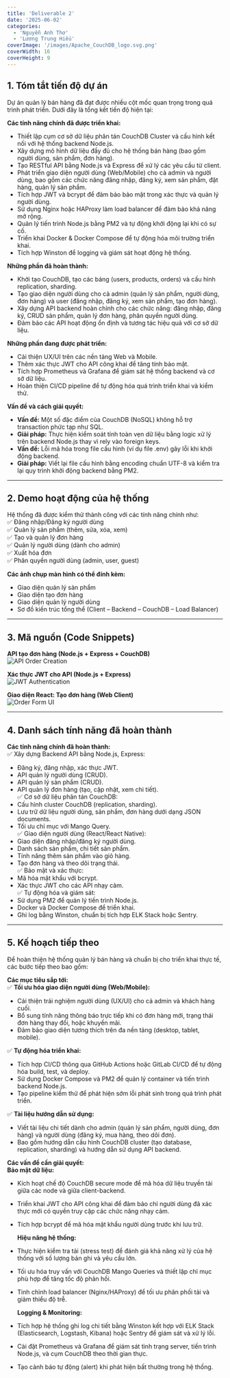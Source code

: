 ```yaml
---
title: 'Deliverable 2'
date: '2025-06-02'
categories:
  - 'Nguyễn Anh Thơ'
  - 'Lương Trung Hiếu'
coverImage: '/images/Apache_CouchDB_logo.svg.png'
coverWidth: 16
coverHeight: 9
---
```


## 1. Tóm tắt tiến độ dự án

Dự án quản lý bán hàng đã đạt được nhiều cột mốc quan trọng trong quá trình phát triển. Dưới đây là tổng kết tiến độ hiện tại:

**Các tính năng chính đã được triển khai:**

- Thiết lập cụm cơ sở dữ liệu phân tán CouchDB Cluster và cấu hình kết nối với hệ thống backend Node.js.
- Xây dựng mô hình dữ liệu đầy đủ cho hệ thống bán hàng (bao gồm người dùng, sản phẩm, đơn hàng).
- Tạo RESTful API bằng Node.js và Express để xử lý các yêu cầu từ client.
- Phát triển giao diện người dùng (Web/Mobile) cho cả admin và người dùng, bao gồm các chức năng đăng nhập, đăng ký, xem sản phẩm, đặt hàng, quản lý sản phẩm.
- Tích hợp JWT và bcrypt để đảm bảo bảo mật trong xác thực và quản lý người dùng.
- Sử dụng Nginx hoặc HAProxy làm load balancer để đảm bảo khả năng mở rộng.
- Quản lý tiến trình Node.js bằng PM2 và tự động khởi động lại khi có sự cố.
- Triển khai Docker & Docker Compose để tự động hóa môi trường triển khai.
- Tích hợp Winston để logging và giám sát hoạt động hệ thống.

**Những phần đã hoàn thành:**

- Khởi tạo CouchDB, tạo các bảng (users, products, orders) và cấu hình replication, sharding.
- Tạo giao diện người dùng cho cả admin (quản lý sản phẩm, người dùng, đơn hàng) và user (đăng nhập, đăng ký, xem sản phẩm, tạo đơn hàng).
- Xây dựng API backend hoàn chỉnh cho các chức năng: đăng nhập, đăng ký, CRUD sản phẩm, quản lý đơn hàng, phân quyền người dùng.
- Đảm bảo các API hoạt động ổn định và tương tác hiệu quả với cơ sở dữ liệu.

**Những phần đang được phát triển:**

- Cải thiện UX/UI trên các nền tảng Web và Mobile.
- Thêm xác thực JWT cho API công khai để tăng tính bảo mật.
- Tích hợp Prometheus và Grafana để giám sát hệ thống backend và cơ sở dữ liệu.
- Hoàn thiện CI/CD pipeline để tự động hóa quá trình triển khai và kiểm thử.

**Vấn đề và cách giải quyết:**

- **Vấn đề:** Một số đặc điểm của CouchDB (NoSQL) không hỗ trợ transaction phức tạp như SQL.
- **Giải pháp:** Thực hiện kiểm soát tính toàn vẹn dữ liệu bằng logic xử lý trên backend Node.js thay vì rely vào foreign keys.
- **Vấn đề:** Lỗi mã hóa trong file cấu hình (ví dụ file .env) gây lỗi khi khởi động backend.
- **Giải pháp:** Viết lại file cấu hình bằng encoding chuẩn UTF-8 và kiểm tra lại quy trình khởi động backend bằng PM2.

---

## 2. Demo hoạt động của hệ thống

Hệ thống đã được kiểm thử thành công với các tính năng chính như:  
✅ Đăng nhập/Đăng ký người dùng  
✅ Quản lý sản phẩm (thêm, sửa, xóa, xem)  
✅ Tạo và quản lý đơn hàng  
✅ Quản lý người dùng (dành cho admin)  
✅ Xuất hóa đơn  
✅ Phân quyền người dùng (admin, user, guest)

**Các ảnh chụp màn hình có thể đính kèm:**

- Giao diện quản lý sản phẩm
- Giao diện tạo đơn hàng
- Giao diện quản lý người dùng
- Sơ đồ kiến trúc tổng thể (Client – Backend – CouchDB – Load Balancer)

---

## 3. Mã nguồn (Code Snippets)

**API tạo đơn hàng (Node.js + Express + CouchDB)**  
![API Order Creation](image_api_order.png)

**Xác thực JWT cho API (Node.js + Express)**  
![JWT Authentication](image_jwt_auth.png)

**Giao diện React: Tạo đơn hàng (Web Client)**  
![Order Form UI](image_order_ui.png)

---

## 4. Danh sách tính năng đã hoàn thành

**Các tính năng chính đã hoàn thành:**  
✅ Xây dựng Backend API bằng Node.js, Express:

- Đăng ký, đăng nhập, xác thực JWT.
- API quản lý người dùng (CRUD).
- API quản lý sản phẩm (CRUD).
- API quản lý đơn hàng (tạo, cập nhật, xem chi tiết).  
  ✅ Cơ sở dữ liệu phân tán CouchDB:
- Cấu hình cluster CouchDB (replication, sharding).
- Lưu trữ dữ liệu người dùng, sản phẩm, đơn hàng dưới dạng JSON documents.
- Tối ưu chỉ mục với Mango Query.  
  ✅ Giao diện người dùng (React/React Native):
- Giao diện đăng nhập/đăng ký người dùng.
- Danh sách sản phẩm, chi tiết sản phẩm.
- Tính năng thêm sản phẩm vào giỏ hàng.
- Tạo đơn hàng và theo dõi trạng thái.  
  ✅ Bảo mật và xác thực:
- Mã hóa mật khẩu với bcrypt.
- Xác thực JWT cho các API nhạy cảm.  
  ✅ Tự động hóa và giám sát:
- Sử dụng PM2 để quản lý tiến trình Node.js.
- Docker và Docker Compose để triển khai.
- Ghi log bằng Winston, chuẩn bị tích hợp ELK Stack hoặc Sentry.

---

## 5. Kế hoạch tiếp theo

Để hoàn thiện hệ thống quản lý bán hàng và chuẩn bị cho triển khai thực tế, các bước tiếp theo bao gồm:

**Các mục tiêu sắp tới:**  
✅ **Tối ưu hóa giao diện người dùng (Web/Mobile):**

- Cải thiện trải nghiệm người dùng (UX/UI) cho cả admin và khách hàng cuối.
- Bổ sung tính năng thông báo trực tiếp khi có đơn hàng mới, trạng thái đơn hàng thay đổi, hoặc khuyến mãi.
- Đảm bảo giao diện tương thích trên đa nền tảng (desktop, tablet, mobile).

✅ **Tự động hóa triển khai:**

- Tích hợp CI/CD thông qua GitHub Actions hoặc GitLab CI/CD để tự động hóa build, test, và deploy.
- Sử dụng Docker Compose và PM2 để quản lý container và tiến trình backend Node.js.
- Tạo pipeline kiểm thử để phát hiện sớm lỗi phát sinh trong quá trình phát triển.

✅ **Tài liệu hướng dẫn sử dụng:**

- Viết tài liệu chi tiết dành cho admin (quản lý sản phẩm, người dùng, đơn hàng) và người dùng (đăng ký, mua hàng, theo dõi đơn).
- Bao gồm hướng dẫn cấu hình CouchDB cluster (tạo database, replication, sharding) và hướng dẫn sử dụng API backend.

**Các vấn đề cần giải quyết:**  
 **Bảo mật dữ liệu:**

- Kích hoạt chế độ CouchDB secure mode để mã hóa dữ liệu truyền tải giữa các node và giữa client-backend.
- Triển khai JWT cho API công khai để đảm bảo chỉ người dùng đã xác thực mới có quyền truy cập các chức năng nhạy cảm.
- Tích hợp bcrypt để mã hóa mật khẩu người dùng trước khi lưu trữ.

  **Hiệu năng hệ thống:**

- Thực hiện kiểm tra tải (stress test) để đánh giá khả năng xử lý của hệ thống với số lượng bản ghi và yêu cầu lớn.
- Tối ưu hóa truy vấn với CouchDB Mango Queries và thiết lập chỉ mục phù hợp để tăng tốc độ phản hồi.
- Tinh chỉnh load balancer (Nginx/HAProxy) để tối ưu phân phối tải và giảm thiểu độ trễ.

  **Logging & Monitoring:**

- Tích hợp hệ thống ghi log chi tiết bằng Winston kết hợp với ELK Stack (Elasticsearch, Logstash, Kibana) hoặc Sentry để giám sát và xử lý lỗi.
- Cài đặt Prometheus và Grafana để giám sát tình trạng server, tiến trình Node.js, và cụm CouchDB theo thời gian thực.
- Tạo cảnh báo tự động (alert) khi phát hiện bất thường trong hệ thống.
